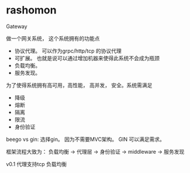 # rashomon
Gateway

做一个网关系统， 这个系统拥有的功能点
* 协议代理。 可以作为grpc/http/tcp 的协议代理
* 可扩展。 也就是说可以通过增加机器来使得此系统不会成为瓶颈
* 负载均衡。 
* 服务发现。 

为了使得系统拥有高可用，高性能， 高并发， 安全。系统需满足
* 降级
* 熔断
* 隔离
* 限流
* 身份验证

beego vs gin: 选择gin。 因为不需要MVC架构。 GIN 可以满足需求。 

框架流程大致为：
负载均衡 -> 代理层 -> 身份验证 -> middleware -> 服务发现 


v0.1 
代理支持tcp
负载均衡


